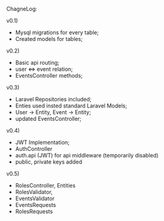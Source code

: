 ChagneLog:

v0.1)
- Mysql migrations for every table;
- Created models for tables;

v0.2)
- Basic api routing;
- user <=> event relation;
- EventsController methods;

v0.3)
- Laravel Repositories included;
- Enties used insted standard Laravel Models;
- User -> Entity, Event -> Entity;
- updated EventsController;

v0.4)
- JWT Implementation;
- AuthController
- auth.api (JWT) for api middleware (temporarily disabled)
- public, private keys added

v0.5)
- RolesController, Entities
- RolesValidator,
- EventsValidator
- EventsRequests
- RolesRequests



